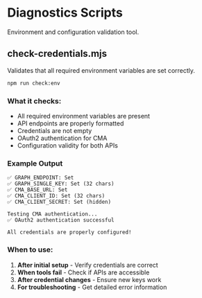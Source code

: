 # Diagnostics Scripts

Environment and configuration validation tool.

## check-credentials.mjs

Validates that all required environment variables are set correctly.

```bash
npm run check:env
```

### What it checks:
- All required environment variables are present
- API endpoints are properly formatted
- Credentials are not empty
- OAuth2 authentication for CMA
- Configuration validity for both APIs

### Example Output
```
✅ GRAPH_ENDPOINT: Set
✅ GRAPH_SINGLE_KEY: Set (32 chars)
✅ CMA_BASE_URL: Set
✅ CMA_CLIENT_ID: Set (32 chars)
✅ CMA_CLIENT_SECRET: Set (hidden)

Testing CMA authentication...
✅ OAuth2 authentication successful

All credentials are properly configured!
```

### When to use:
1. **After initial setup** - Verify credentials are correct
2. **When tools fail** - Check if APIs are accessible
3. **After credential changes** - Ensure new keys work
4. **For troubleshooting** - Get detailed error information